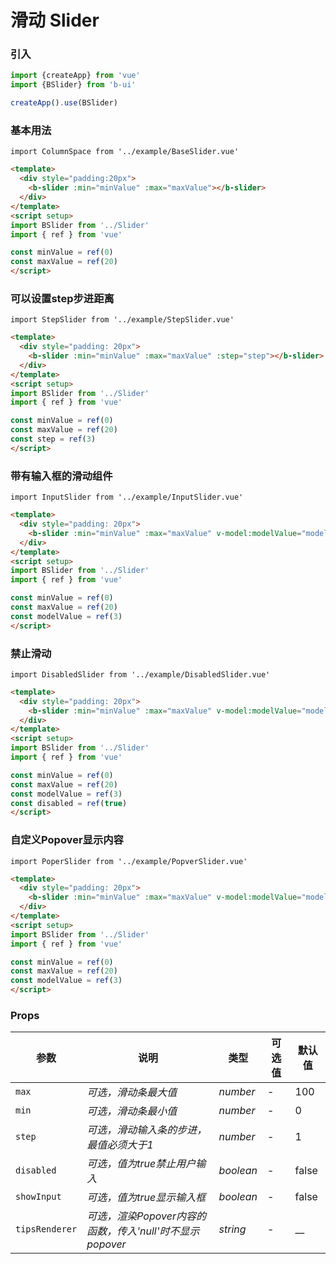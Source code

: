 # 滑动 Slider

### 引入

```js
import {createApp} from 'vue'
import {BSlider} from 'b-ui'

createApp().use(BSlider)
```

### 基本用法

```vue
import ColumnSpace from '../example/BaseSlider.vue'
```

``` html
<template>
  <div style="padding:20px">
    <b-slider :min="minValue" :max="maxValue"></b-slider>
  </div>
</template>
<script setup>
import BSlider from '../Slider'
import { ref } from 'vue'

const minValue = ref(0)
const maxValue = ref(20)
</script>
```

### 可以设置step步进距离

```vue
import StepSlider from '../example/StepSlider.vue'
```

```html
<template>
  <div style="padding: 20px">
    <b-slider :min="minValue" :max="maxValue" :step="step"></b-slider>
  </div>
</template>
<script setup>
import BSlider from '../Slider'
import { ref } from 'vue'

const minValue = ref(0)
const maxValue = ref(20)
const step = ref(3)
</script>
```

### 带有输入框的滑动组件

```vue
import InputSlider from '../example/InputSlider.vue'
```

```html
<template>
  <div style="padding: 20px">
    <b-slider :min="minValue" :max="maxValue" v-model:modelValue="modelValue" showInput></b-slider>
  </div>
</template>
<script setup>
import BSlider from '../Slider'
import { ref } from 'vue'

const minValue = ref(0)
const maxValue = ref(20)
const modelValue = ref(3)
</script>
```

### 禁止滑动

```vue
import DisabledSlider from '../example/DisabledSlider.vue'
```

```html
<template>
  <div style="padding: 20px">
    <b-slider :min="minValue" :max="maxValue" v-model:modelValue="modelValue" :disabled="disabled"></b-slider>
  </div>
</template>
<script setup>
import BSlider from '../Slider'
import { ref } from 'vue'

const minValue = ref(0)
const maxValue = ref(20)
const modelValue = ref(3)
const disabled = ref(true)
</script>
```

### 自定义Popover显示内容

```vue
import PoperSlider from '../example/PopverSlider.vue'
```

```html
<template>
  <div style="padding: 20px">
    <b-slider :min="minValue" :max="maxValue" v-model:modelValue="modelValue" tipsRenderer="orange"></b-slider>
  </div>
</template>
<script setup>
import BSlider from '../Slider'
import { ref } from 'vue'

const minValue = ref(0)
const maxValue = ref(20)
const modelValue = ref(3)
</script>
```

### Props

| 参数           | 说明                                                     | 类型      | 可选 值 | 默认值 |
| -------------- | -------------------------------------------------------- | --------- | ------- | ------ |
| `max`          | _可选，滑动条最大值_                                     | _number_  | -       | 100     |
| `min`          | _可选，滑动条最小值_                                     | _number_  | -       | 0     |
| `step`         | _可选，滑动输入条的步进，最值必须大于1_                  | _number_  | -       | 1     |
| `disabled`     | _可选，值为true禁止用户输入_                             | _boolean_ | -       | false     |
| `showInput`    | _可选，值为true显示输入框_                               | _boolean_ | -       | false     |
| `tipsRenderer` | _可选，渲染Popover内容的函数，传入'null'时不显示popover_ | _string_  | -       | __     |

